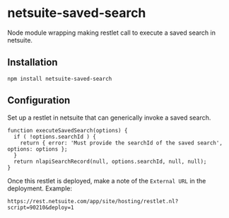 netsuite-saved-search
=====================

Node module wrapping making restlet call to execute a saved search in netsuite.

## Installation
    npm install netsuite-saved-search
    
## Configuration
Set up a restlet in netsuite that can generically invoke a saved search.

    function executeSavedSearch(options) {
      if ( !options.searchId ) {
        return { error: 'Must provide the searchId of the saved search', options: options };
      }
      return nlapiSearchRecord(null, options.searchId, null, null);
    }

Once this restlet is deployed, make a note of the ```External URL``` in the deployment. Example:

    https://rest.netsuite.com/app/site/hosting/restlet.nl?script=90210&deploy=1
    
